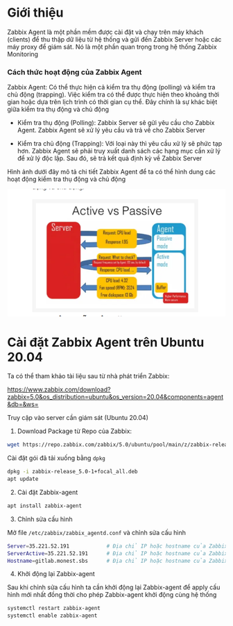 # Giới thiệu

Zabbix Agent là một phần mềm được cài đặt và chạy trên máy khách (clients) để thu thập dữ liệu từ hệ thống và gửi đến Zabbix Server hoặc các máy proxy để giám sát. Nó là một phần quan trọng trong hệ thống Zabbix Monitoring

### Cách thức hoạt động của Zabbix Agent

Zabbix Agent: Có thể thực hiện cả kiểm tra thụ động (polling) và kiểm tra chủ động (trapping). Việc kiểm tra có thể được thực hiện theo khoảng thời gian hoặc dựa trên lịch trình có thời gian cụ thể. Đây chính là sự khác biệt giữa kiểm tra thụ động và chủ động

- Kiểm tra thụ động (Polling): Zabbix Server sẽ gửi yêu cầu cho Zabbix Agent. Zabbix Agent sẽ xử lý yêu cầu và trả về cho Zabbix Server

- Kiểm tra chủ động (Trapping): Với loại này thì yêu cầu xử lý sẽ phức tạp hơn. Zabbix Agent sẽ phải truy xuất danh sách các hạng mục cần xử lý để xử lý độc lập. Sau đó, sẽ trả kết quả định kỳ về Zabbix Server

Hình ảnh dưới đây mô tả chi tiết Zabbix Agent để ta có thể hình dung các hoạt động kiểm tra thụ động và chủ động

![](/zabbix/images/zabbix_agent.png)

# Cài đặt Zabbix Agent trên Ubuntu 20.04

Ta có thể tham khảo tài liệu sau từ nhà phát triển Zabbix:

https://www.zabbix.com/download?zabbix=5.0&os_distribution=ubuntu&os_version=20.04&components=agent&db=&ws=

Truy cập vào server cần giám sát (Ubuntu 20.04)

1. Download Package từ Repo của Zabbix:

```sh
wget https://repo.zabbix.com/zabbix/5.0/ubuntu/pool/main/z/zabbix-release/zabbix-release_5.0-1+focal_all.deb
```

Cài đặt gói đã tải xuống bằng `dpkg`

```sh
dpkg -i zabbix-release_5.0-1+focal_all.deb
apt update
```

2. Cài đặt Zabbix-agent

```sh
apt install zabbix-agent
```

3. Chỉnh sửa cấu hình

Mở file `/etc/zabbix/zabbix_agentd.conf` và chỉnh sửa cấu hình 

```sh
Server=35.221.52.191			# Địa chỉ IP hoặc hostname của Zabbix server
ServerActive=35.221.52.191		# Địa chỉ IP hoặc hostname của Zabbix server
Hostname=gitlab.monest.sbs		# Địa chỉ IP hoặc hostname của Zabbix agent
```

4. Khởi động lại Zabbix-agent

Sau khi chỉnh sửa cấu hình ta cần khởi động lại Zabbix-agent để apply cấu hình mới nhất đồng thời cho phép Zabbix-agent khởi động cùng hệ thống

```sh
systemctl restart zabbix-agent
systemctl enable zabbix-agent
```